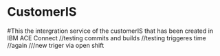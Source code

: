 # CustomerIS
#This the intergration service of the customerIS that has been created in IBM ACE Connect
//testing commits and builds
//testing triggeres time 
//again
///new triger via open shift
